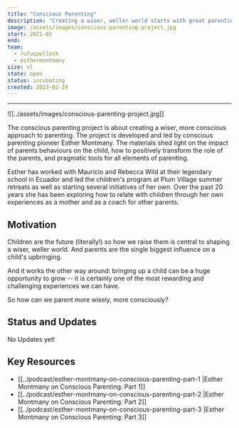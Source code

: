 ```yaml
---
title: "Conscious Parenting"
description: "Creating a wiser, weller world starts with great parenting. Join us in discovering conscious parenting to create the stewards of the future."
image: /assets/images/conscious-parenting-project.jpg
start: 2021-01
end: 
team:
  - rufuspollock
  - esthermontmany
size: xl
state: open
status: incubating
created: 2023-02-24	
---
```

---

![[../assets/images/conscious-parenting-project.jpg]]

The conscious parenting project is about creating a wiser, more conscious approach to parenting. The project is developed and led by conscious parenting pioneer Esther Montmany. The materials shed light on the impact of parents behaviours on the child, how to positively transform the role of the parents, and pragmatic tools for all elements of parenting.

Esther has worked with Mauricio and Rebecca Wild at their legendary school in Ecuador and led the children's program at Plum Village summer retreats as well as starting several initiatives of her own. Over the past 20 years she has been exploring how to relate with children through her own experiences as a mother and as a coach for other parents.

## Motivation

Children are the future (literally!) so how we raise them is central to shaping a wiser, weller world. And parents are the single biggest influence on a child's upbringing.

And it works the other way around: bringing up a child can be a huge opportunity to grow -- it is certainly one of the most rewarding and challenging experiences we can have.

So how can we parent more wisely, more consciously?

## Status and Updates

No Updates yet!

## Key Resources 

- [[../podcast/esther-montmany-on-conscious-parenting-part-1 |Esther Montmany on Conscious Parenting: Part 1]]
- [[../podcast/esther-montmany-on-conscious-parenting-part-2 |Esther Montmany on Conscious Parenting: Part 2]]
- [[../podcast/esther-montmany-on-conscious-parenting-part-3 |Esther Montmany on Conscious Parenting: Part 3]]
